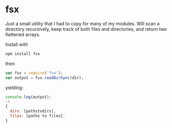 # fsx

Just a small utility that I had to copy for many of my modules.
Will scan a directory recursively, keep track of both files and directories, and return two flattened arrays.

Install with

````bash
npm install fsx
````

then

````javascript
var fsx = require('fsx');
var output = fsx.readDirSync(dir);
````

yielding:

````javascript
console.log(output);
->
{
  dirs: [pathstodirs],
  files: [paths to files],
}
````

